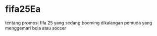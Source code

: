 # fifa25Ea
tentang promosi fifa 25 yang sedang booming dikalangan pemuda yang menggemari bola atau soccer
